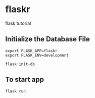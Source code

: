 # flaskr
flask tutorial

## Initialize the Database File

```shell
export FLASK_APP=flaskr
export FLASK_ENV=development
```
```shell
flask init-db
```

## To start app
```shell
flask run
```